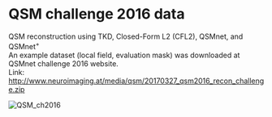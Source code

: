 # QSM challenge 2016 data

QSM reconstruction using TKD, Closed-Form L2 (CFL2), QSMnet, and QSMnet<sup>+</sup></br>
An example dataset (local field, evaluation mask) was downloaded at QSMnet challenge 2016 website.</br>
Link: http://www.neuroimaging.at/media/qsm/20170327_qsm2016_recon_challenge.zip




![QSM_ch2016](https://user-images.githubusercontent.com/29892433/62866545-f4df9100-bd4b-11e9-99d8-363f7ec6551b.jpg)
